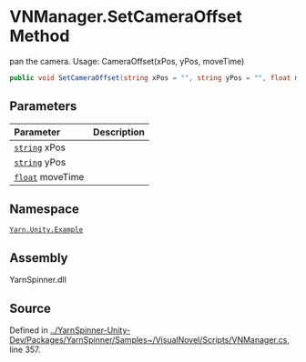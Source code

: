 <!-- This file was generated by a tool. Do not edit this file by hand. -->

# VNManager.SetCameraOffset Method
pan the camera. Usage: CameraOffset(xPos, yPos,
moveTime)

```csharp
public void SetCameraOffset(string xPos = "", string yPos = "", float moveTime = 0.25F)
```

## Parameters
|Parameter|Description|
|:---|:---|
|[`string`](https://docs.microsoft.com/dotnet/api/System.String) xPos||
|[`string`](https://docs.microsoft.com/dotnet/api/System.String) yPos||
|[`float`](https://docs.microsoft.com/dotnet/api/System.Single) moveTime||


## Namespace
[`Yarn.Unity.Example`](/api/csharp/yarn.unity.example/README.md)

## Assembly
YarnSpinner.dll

## Source
Defined in [../YarnSpinner-Unity-Dev/Packages/YarnSpinner/Samples~/VisualNovel/Scripts/VNManager.cs](https://github.com/YarnSpinnerTool/YarnSpinner-Unity//blob/develop/Samples~/VisualNovel/Scripts/VNManager.cs#L357), line 357.
